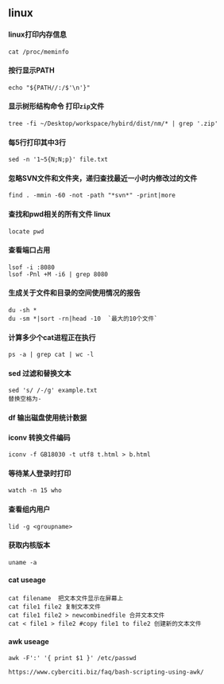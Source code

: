 ## linux

#### linux打印内存信息
```
cat /proc/meminfo
```

#### 按行显示PATH
```
echo "${PATH//:/$'\n'}"
```

#### 显示树形结构命令 打印`zip`文件
```
tree -fi ~/Desktop/workspace/hybird/dist/nm/* | grep '.zip'
```

#### 每5行打印其中3行
```
sed -n '1~5{N;N;p}' file.txt
```

#### 忽略SVN文件和文件夹，递归查找最近一小时内修改过的文件
```
find . -mmin -60 -not -path "*svn*" -print|more
```

#### 查找和pwd相关的所有文件 linux
```
locate pwd
```

#### 查看端口占用
```
lsof -i :8080
lsof -Pnl +M -i6 | grep 8080
```

#### 生成关于文件和目录的空间使用情况的报告
```
du -sh *
du -sm *|sort -rn|head -10  `最大的10个文件`
```
#### 计算多少个cat进程正在执行
```
ps -a | grep cat | wc -l
```

#### sed 过滤和替换文本
```
sed 's/ /-/g' example.txt
替换空格为-
```

#### df 输出磁盘使用统计数据

#### iconv 转换文件编码
```
iconv -f GB18030 -t utf8 t.html > b.html
```



#### 等待某人登录时打印
```
watch -n 15 who
```

#### 查看组内用户
```
lid -g <groupname>
```

#### 获取内核版本
```
uname -a
```

#### cat useage
```
cat filename  把文本文件显示在屏幕上
cat file1 file2 复制文本文件
cat file1 file2 > newcombinedfile 合并文本文件
cat < file1 > file2 #copy file1 to file2 创建新的文本文件
```

#### awk useage
```
awk -F':' '{ print $1 }' /etc/passwd

https://www.cyberciti.biz/faq/bash-scripting-using-awk/
```




